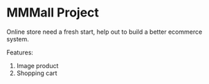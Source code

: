 # MMMall Project
Online store need a fresh start, help out to build a better ecommerce system.

Features:
1. Image product
2. Shopping cart
